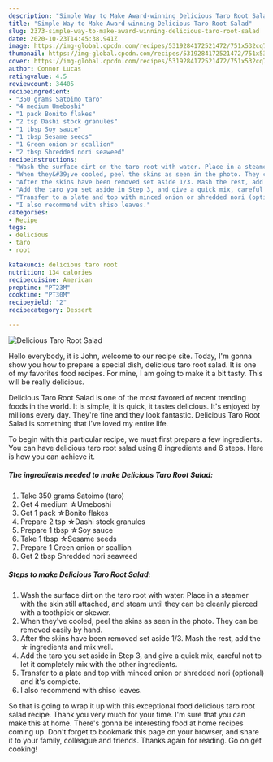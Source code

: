 ```yaml
---
description: "Simple Way to Make Award-winning Delicious Taro Root Salad"
title: "Simple Way to Make Award-winning Delicious Taro Root Salad"
slug: 2373-simple-way-to-make-award-winning-delicious-taro-root-salad
date: 2020-10-23T14:45:38.941Z
image: https://img-global.cpcdn.com/recipes/5319284172521472/751x532cq70/delicious-taro-root-salad-recipe-main-photo.jpg
thumbnail: https://img-global.cpcdn.com/recipes/5319284172521472/751x532cq70/delicious-taro-root-salad-recipe-main-photo.jpg
cover: https://img-global.cpcdn.com/recipes/5319284172521472/751x532cq70/delicious-taro-root-salad-recipe-main-photo.jpg
author: Connor Lucas
ratingvalue: 4.5
reviewcount: 34405
recipeingredient:
- "350 grams Satoimo taro"
- "4 medium Umeboshi"
- "1 pack Bonito flakes"
- "2 tsp Dashi stock granules"
- "1 tbsp Soy sauce"
- "1 tbsp Sesame seeds"
- "1 Green onion or scallion"
- "2 tbsp Shredded nori seaweed"
recipeinstructions:
- "Wash the surface dirt on the taro root with water. Place in a steamer with the skin still attached, and steam until they can be cleanly pierced with a toothpick or skewer."
- "When they&#39;ve cooled, peel the skins as seen in the photo. They can be removed easily by hand."
- "After the skins have been removed set aside 1/3. Mash the rest, add the ☆ ingredients and mix well."
- "Add the taro you set aside in Step 3, and give a quick mix, careful not to let it completely mix with the other ingredients."
- "Transfer to a plate and top with minced onion or shredded nori (optional) and it&#39;s complete."
- "I also recommend with shiso leaves."
categories:
- Recipe
tags:
- delicious
- taro
- root

katakunci: delicious taro root 
nutrition: 134 calories
recipecuisine: American
preptime: "PT23M"
cooktime: "PT30M"
recipeyield: "2"
recipecategory: Dessert

---
```



![Delicious Taro Root Salad](https://img-global.cpcdn.com/recipes/5319284172521472/751x532cq70/delicious-taro-root-salad-recipe-main-photo.jpg)

Hello everybody, it is John, welcome to our recipe site. Today, I'm gonna show you how to prepare a special dish, delicious taro root salad. It is one of my favorites food recipes. For mine, I am going to make it a bit tasty. This will be really delicious.



Delicious Taro Root Salad is one of the most favored of recent trending foods in the world. It is simple, it is quick, it tastes delicious. It's enjoyed by millions every day. They're fine and they look fantastic. Delicious Taro Root Salad is something that I've loved my entire life.


To begin with this particular recipe, we must first prepare a few ingredients. You can have delicious taro root salad using 8 ingredients and 6 steps. Here is how you can achieve it.

<!--inarticleads1-->

##### The ingredients needed to make Delicious Taro Root Salad:

1. Take 350 grams Satoimo (taro)
1. Get 4 medium ☆Umeboshi
1. Get 1 pack ☆Bonito flakes
1. Prepare 2 tsp ☆Dashi stock granules
1. Prepare 1 tbsp ☆Soy sauce
1. Take 1 tbsp ☆Sesame seeds
1. Prepare 1 Green onion or scallion
1. Get 2 tbsp Shredded nori seaweed




<!--inarticleads2-->

##### Steps to make Delicious Taro Root Salad:

1. Wash the surface dirt on the taro root with water. Place in a steamer with the skin still attached, and steam until they can be cleanly pierced with a toothpick or skewer.
1. When they&#39;ve cooled, peel the skins as seen in the photo. They can be removed easily by hand.
1. After the skins have been removed set aside 1/3. Mash the rest, add the ☆ ingredients and mix well.
1. Add the taro you set aside in Step 3, and give a quick mix, careful not to let it completely mix with the other ingredients.
1. Transfer to a plate and top with minced onion or shredded nori (optional) and it&#39;s complete.
1. I also recommend with shiso leaves.




So that is going to wrap it up with this exceptional food delicious taro root salad recipe. Thank you very much for your time. I'm sure that you can make this at home. There's gonna be interesting food at home recipes coming up. Don't forget to bookmark this page on your browser, and share it to your family, colleague and friends. Thanks again for reading. Go on get cooking!
